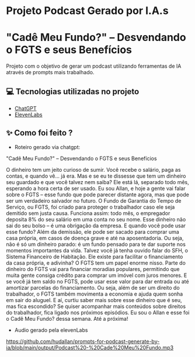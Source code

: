 
# Projeto Podcast Gerado por I.A.s
# "Cadê Meu Fundo?" – Desvendando o FGTS e seus Benefícios

Projeto com o objetivo de gerar um podcast utilizando ferramentas de IA através de prompts mais trabalhado.

## 💻 Tecnologias utilizadas no projeto

- [ChatGPT](https://chat.openai.com/) 
- [ElevenLabs](https://beta.elevenlabs.io/)

## ✨ Como foi feito ?

- Roteiro gerado via chatgpt:

"Cadê Meu Fundo?" – Desvendando o FGTS e seus Benefícios

O dinheiro tem um jeito curioso de sumir. Você recebe o salário, paga as contas, e quando vê... já era. Mas e se eu te dissesse que tem um dinheiro seu guardado e que você talvez nem saiba? Ele está lá, separado todo mês, esperando a hora certa de ser usado.
Eu sou Allan, e hoje a gente vai falar sobre o FGTS – esse fundo que pode parecer distante agora, mas que pode ser um verdadeiro salvador no futuro.
O Fundo de Garantia do Tempo de Serviço, ou FGTS, foi criado para proteger o trabalhador caso ele seja demitido sem justa causa. Funciona assim: todo mês, o empregador deposita 8% do seu salário em uma conta no seu nome. Esse dinheiro não sai do seu bolso – é uma obrigação da empresa.
E quando você pode usar esse fundo? Além da demissão, ele pode ser sacado para comprar uma casa própria, em casos de doença grave e até na aposentadoria. Ou seja, não é só um dinheiro parado: é um fundo pensado para te dar suporte nos momentos importantes da vida.
Talvez você já tenha ouvido falar do SFH, o Sistema Financeiro de Habitação. Ele existe para facilitar o financiamento da casa própria, e adivinha? O FGTS tem um papel enorme nisso.
Parte do dinheiro do FGTS vai para financiar moradias populares, permitindo que muita gente consiga crédito para comprar um imóvel com juros menores. E se você já tem saldo no FGTS, pode usar esse valor para dar entrada ou até amortizar parcelas do financiamento.
Ou seja, além de ser um direito do trabalhador, o FGTS também movimenta a economia e ajuda quem sonha em sair do aluguel.
E aí, curtiu saber mais sobre esse dinheiro que é seu, mas fica escondido? Se quiser acompanhar mais conteúdos sobre direitos do trabalhador, fica ligado nos próximos episódios.
Eu sou o Allan e esse foi o Cadê Meu Fundo? dessa semana. Até a próxima!

- Audio gerado pela elevenLabs

https://github.com/hudallan/prompts-for-podcast-generate-by-ia/blob/main/output/Podcast%20-%20Cade%20Meu%20Fundo.mp3
